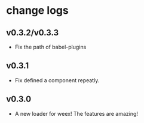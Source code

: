 # change logs

## v0.3.2/v0.3.3

- Fix the path of babel-plugins

## v0.3.1

- Fix defined a component repeatly.

## v0.3.0

- A new loader for weex! The features are amazing!